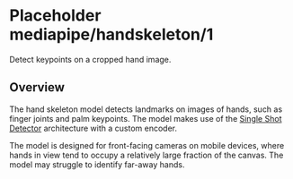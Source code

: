 # Placeholder mediapipe/handskeleton/1

Detect keypoints on a cropped hand image.

<!-- asset-path: internal -->
<!-- module-type: image-object-detection -->
<!-- fine-tunable: false -->
<!-- network-architecture: SSD -->

## Overview

The hand skeleton model detects landmarks on images of hands, such as finger
joints and palm keypoints. The model makes use of the
[Single Shot Detector](https://arxiv.org/abs/1512.02325) architecture with a
custom encoder.

The model is designed for front-facing cameras on mobile devices, where hands in
view tend to occupy a relatively large fraction of the canvas. The model may
struggle to identify far-away hands.
